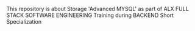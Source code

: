 This repository is about Storage 'Advanced MYSQL' as part of ALX FULL STACK SOFTWARE ENGINEERING Training during BACKEND Short Specialization
